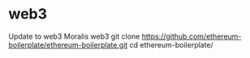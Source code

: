 # web3
Update to web3
Moralis web3
git clone https://github.com/ethereum-boilerplate/ethereum-boilerplate.git
cd ethereum-boilerplate/
